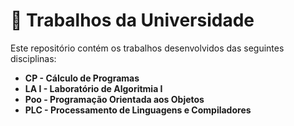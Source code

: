# 📁 Trabalhos da Universidade

Este repositório contém os trabalhos desenvolvidos das seguintes disciplinas:

- **CP - Cálculo de Programas**
- **LA I - Laboratório de Algoritmia I**
- **Poo - Programação Orientada aos Objetos**
- **PLC - Processamento de Linguagens e Compiladores**

